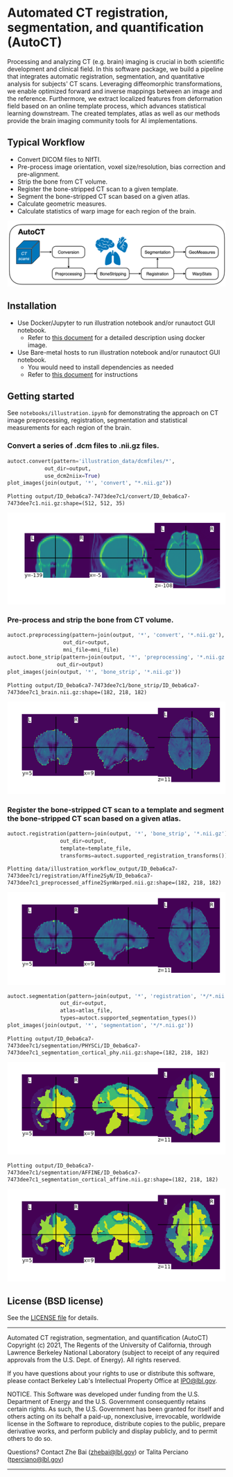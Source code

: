 # Automated CT registration, segmentation, and quantification (AutoCT)

Processing and analyzing CT (e.g. brain) imaging is crucial in both 
scientific 
development and clinical field. In this software package, we build a 
pipeline that integrates automatic registration, segmentation, and 
quantitative analysis for subjects' CT scans. Leveraging diffeomorphic transformations, we enable optimized forward and inverse mappings between an image and the reference. Furthermore, we extract localized features from deformation field based on an online template process, which advances statistical learning downstream. The created templates, atlas as well as our methods provide the brain imaging community tools for AI implementations.     

## Typical Workflow
- Convert DICOM files to NIfTI.
- Pre-process image orientation, voxel size/resolution, bias correction and pre-alignment.
- Strip the bone from CT volume.
- Register the bone-stripped CT scan to a given template.
- Segment the bone-stripped CT scan based on a given atlas.
- Calculate geometric measures.
- Calculate statistics of warp image for each region of the brain.

![png](docs/autoCT.png)

## Installation
   - Use Docker/Jupyter to run illustration notebook and/or runautoct GUI notebook.
      - Refer to [this document](./docs/docker.md) for a detailed description using docker image.
   - Use Bare-metal hosts to run illustration notebook and/or runautoct GUI notebook.
      - You would need to install dependencies as needed
      - Refer to [this document](./docs/baremetal.md) for instructions

## Getting started

See `notebooks/illustration.ipynb` for demonstrating the approach on CT image preprocessing, registration, segmentation and statistical measurements for each region of the brain. 

### Convert a series of .dcm files to .nii.gz files.


```python
autoct.convert(pattern='illustration_data/dcmfiles/*',
            out_dir=output, 
            use_dcm2niix=True)
plot_images(join(output, '*', 'convert', "*.nii.gz"))
```

    Plotting output/ID_0eba6ca7-7473dee7c1/convert/ID_0eba6ca7-7473dee7c1.nii.gz:shape=(512, 512, 35)



    
![png](docs/output_original.png)
    


### Pre-process and strip the bone from CT volume.


```python
autoct.preprocessing(pattern=join(output, '*', 'convert', '*.nii.gz'), 
                  out_dir=output,
                  mni_file=mni_file)
autoct.bone_strip(pattern=join(output, '*', 'preprocessing', '*.nii.gz'),
                out_dir=output)
plot_images(join(output, '*', 'bone_strip', '*.nii.gz'))
```

    Plotting output/ID_0eba6ca7-7473dee7c1/bone_strip/ID_0eba6ca7-7473dee7c1_brain.nii.gz:shape=(182, 218, 182)



    
![png](docs/output_bonestrip.png)
    


### Register the bone-stripped CT scan to a template and segment the bone-stripped CT scan based on a given atlas.


```python
autoct.registration(pattern=join(output, '*', 'bone_strip', '*.nii.gz'), 
                 out_dir=output, 
                 template=template_file,
                 transforms=autoct.supported_registration_transforms())
```
    Plotting data/illustration_workflow_output/ID_0eba6ca7-7473dee7c1/registration/Affine2SyN/ID_0eba6ca7-7473dee7c1_preprocessed_affine2SynWarped.nii.gz:shape=(182, 218, 182)
    
    
![png](docs/output_warped.png)

    
```python
autoct.segmentation(pattern=join(output, '*', 'registration', '*/*.nii.gz'), 
                 out_dir=output, 
                 atlas=atlas_file,
                 types=autoct.supported_segmentation_types())
plot_images(join(output, '*', 'segmentation', '*/*.nii.gz'))
```

    Plotting output/ID_0eba6ca7-7473dee7c1/segmentation/PHYSCi/ID_0eba6ca7-7473dee7c1_segmentation_cortical_phy.nii.gz:shape=(182, 218, 182)

    
![png](docs/output_seg_phy.png)
    


    Plotting output/ID_0eba6ca7-7473dee7c1/segmentation/AFFINE/ID_0eba6ca7-7473dee7c1_segmentation_cortical_affine.nii.gz:shape=(182, 218, 182)



    
![png](docs/output_seg_aff.png)
    
## License (BSD license)
See the [LICENSE file](LICENSE) for details.

****************************

Automated CT registration, segmentation, and quantification (AutoCT) 
Copyright (c) 2021, The Regents of the University of California,
through Lawrence Berkeley National Laboratory (subject to receipt of
any required approvals from the U.S. Dept. of Energy). All rights reserved.

If you have questions about your rights to use or distribute this software,
please contact Berkeley Lab's Intellectual Property Office at
IPO@lbl.gov.

NOTICE.  This Software was developed under funding from the U.S. Department
of Energy and the U.S. Government consequently retains certain rights.  As
such, the U.S. Government has been granted for itself and others acting on
its behalf a paid-up, nonexclusive, irrevocable, worldwide license in the
Software to reproduce, distribute copies to the public, prepare derivative 
works, and perform publicly and display publicly, and to permit others to do so.

Questions? Contact Zhe Bai (zhebai@lbl.gov) or Talita Perciano (tperciano@lbl.gov)
****************************
